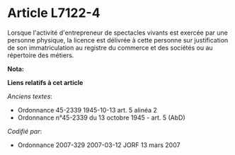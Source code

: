 # Article L7122-4

Lorsque l'activité d'entrepreneur de spectacles vivants est exercée par une personne physique, la licence est délivrée à
cette personne sur justification de son immatriculation au registre du commerce et des sociétés ou au répertoire des métiers.

**Nota:**



**Liens relatifs à cet article**

_Anciens textes_:

  - Ordonnance 45-2339 1945-10-13 art. 5 alinéa 2
  - Ordonnance n°45-2339 du 13 octobre 1945 - art. 5 (AbD)

_Codifié par_:

  - Ordonnance 2007-329 2007-03-12 JORF 13 mars 2007
